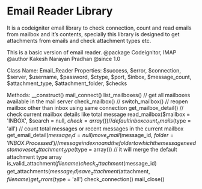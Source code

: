 Email Reader Library
===================================
It is a codeigniter email library to check connection, count and read emails from mailbox and it’s contents, specially this library is designed to get attachments from emails and check attachment types etc.

This is a basic version of email reader.
@package 	Codeignitor, IMAP
@author 	Kakesh Narayan Pradhan
@since 	  1.0

Class Name: Email_Reader
Properties: 
$success, $error, $connection, $server, $username, $password, $ctype, $port, $inbox, $message_count, $attachment_type, $attachment_folder, $checks

Methods:
__construct()
mail_connect()
list_mailboxes() // get all mailboxes available in the mail server
check_mailbox() // 
switch_mailbox() // reopen mailbox other than inbox using same connection
get_mailbox_detail() // check current mailbox details like total message
read_mailbox($mailbox = 'INBOX', $search = null, $check = array()) // default inbox
count_emails($type = 'all') // count total messages or recent messages in the current mailbox
get_email_detail($message_id = null)
move_email($message_id, $folder='INBOX.Processed') // message index no and the folder to which the message needs to move
set_attachment_type($type = array()) // it will merge the default attachment type array
is_valid_attachment($filename)
check_attachment($message_id)
get_attachments($message_id)
save_attachment($attachment, $filename)
get_errors($type = 'all')
check_connection()
mail_close()
